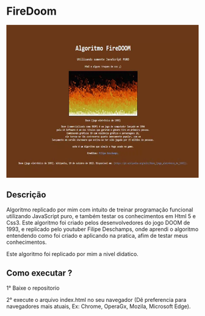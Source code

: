 # FireDoom

<p align="center">
  <img width="700" height="400" src="9f3141f5cee4bc7e05bfee291e17d83e.gif"
</p>

## Descrição
Algoritmo replicado por mim com intuito de treinar programação funcional utilizando JavaScript puro, e também testar os conhecimentos em Html 5 e Css3.
Este algoritmo foi criado pelos desenvolvedores do jogo DOOM de 1993, e replicado pelo youtuber Filipe Deschamps, onde aprendi o algoritmo entendendo
como foi criado e aplicando na pratica, afim de testar meus conhecimentos. 

Este algoritmo foi replicado por mim a nivel didatico.
  
## Como executar ?

1° Baixe o repositorio 
  
2° execute o arquivo index.html no seu navegador (Dê preferencia para navegadores mais atuais, Ex: Chrome, OperaGx, Mozila, Microsoft Edge).
